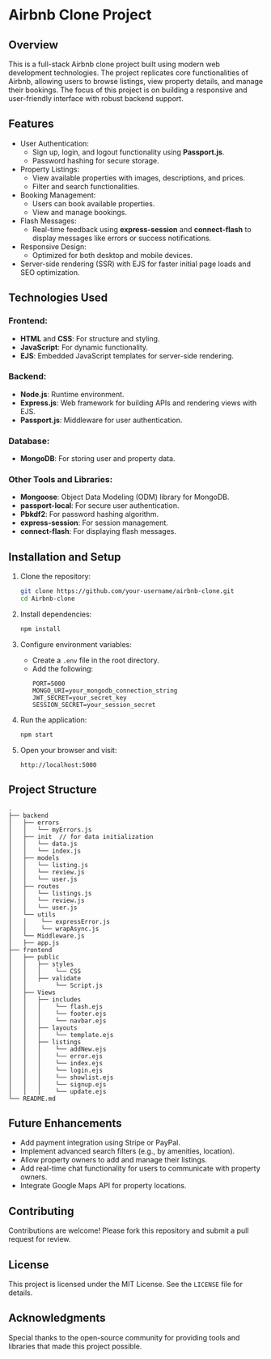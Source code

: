 # Airbnb Clone Project

## Overview
This is a full-stack Airbnb clone project built using modern web development technologies. The project replicates core functionalities of Airbnb, allowing users to browse listings, view property details, and manage their bookings. The focus of this project is on building a responsive and user-friendly interface with robust backend support.

## Features
- User Authentication:
  - Sign up, login, and logout functionality using **Passport.js**.
  - Password hashing for secure storage.
- Property Listings:
  - View available properties with images, descriptions, and prices.
  - Filter and search functionalities.
- Booking Management:
  - Users can book available properties.
  - View and manage bookings.
- Flash Messages:
  - Real-time feedback using **express-session** and **connect-flash** to display messages like errors or success notifications.
- Responsive Design:
  - Optimized for both desktop and mobile devices.
- Server-side rendering (SSR) with EJS for faster initial page loads and SEO optimization.

## Technologies Used

### Frontend:
- **HTML** and **CSS**: For structure and styling.
- **JavaScript**: For dynamic functionality.
- **EJS**: Embedded JavaScript templates for server-side rendering.

### Backend:
- **Node.js**: Runtime environment.
- **Express.js**: Web framework for building APIs and rendering views with EJS.
- **Passport.js**: Middleware for user authentication.

### Database:
- **MongoDB**: For storing user and property data.

### Other Tools and Libraries:
- **Mongoose**: Object Data Modeling (ODM) library for MongoDB.
- **passport-local**: For secure user authentication.
- **Pbkdf2**: For password hashing algorithm.
- **express-session**: For session management.
- **connect-flash**: For displaying flash messages.

## Installation and Setup

1. Clone the repository:
   ```bash
   git clone https://github.com/your-username/airbnb-clone.git
   cd Airbnb-clone
   ```

2. Install dependencies:
   ```bash
   npm install
   ```

3. Configure environment variables:
   - Create a `.env` file in the root directory.
   - Add the following:
     ```
     PORT=5000
     MONGO_URI=your_mongodb_connection_string
     JWT_SECRET=your_secret_key
     SESSION_SECRET=your_session_secret
     ```

4. Run the application:
   ```bash
   npm start
   ```

5. Open your browser and visit:
   ```
   http://localhost:5000
   ```

## Project Structure
```
.
├── backend
│   ├── errors
│   │   └── myErrors.js
│   ├── init  // for data initialization
│   │   └── data.js
│   │   └── index.js
│   ├── models
│   │   └── listing.js
│   │   └── review.js
│   │   └── user.js
│   ├── routes
│   │   └── listings.js
│   │   └── review.js
│   │   └── user.js
│   └── utils
│   │    └── expressError.js
│   │    └── wrapAsync.js
│   └── Middleware.js
│   ├── app.js
├── frontend
│   ├── public
│   │   ├── styles
│   │   │    └── CSS
│   │   ├── validate
│   │        └── Script.js
│   ├── Views
│   │   ├── includes
│   │   │    └── flash.ejs
│   │   │    └── footer.ejs
│   │   │    └── navbar.ejs
│   │   ├── layouts
│   │   │    └── template.ejs
│   │   ├── listings
│   │   │    └── addNew.ejs
│   │   │    └── error.ejs
│   │   │    └── index.ejs
│   │   │    └── login.ejs
│   │   │    └── showlist.ejs
│   │   │    └── signup.ejs
│   │   │    └── update.ejs
└── README.md
```

## Future Enhancements
- Add payment integration using Stripe or PayPal.
- Implement advanced search filters (e.g., by amenities, location).
- Allow property owners to add and manage their listings.
- Add real-time chat functionality for users to communicate with property owners.
- Integrate Google Maps API for property locations.

## Contributing
Contributions are welcome! Please fork this repository and submit a pull request for review.

## License
This project is licensed under the MIT License. See the `LICENSE` file for details.

## Acknowledgments
Special thanks to the open-source community for providing tools and libraries that made this project possible.
